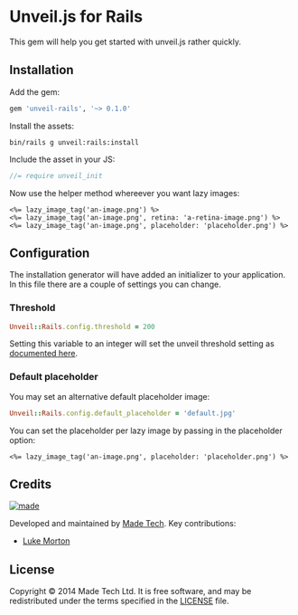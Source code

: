 # Unveil.js for Rails

This gem will help you get started with unveil.js rather quickly.

## Installation

Add the gem:

``` ruby
gem 'unveil-rails', '~> 0.1.0'
```

Install the assets:

```
bin/rails g unveil:rails:install
```

Include the asset in your JS:

``` js
//= require unveil_init
```

Now use the helper method whereever you want lazy images:

```erb
<%= lazy_image_tag('an-image.png') %>
<%= lazy_image_tag('an-image.png', retina: 'a-retina-image.png') %>
<%= lazy_image_tag('an-image.png', placeholder: 'placeholder.png') %>
```

## Configuration

The installation generator will have added an initializer to your application.
In this file there are a couple of settings you can change.

### Threshold

``` ruby
Unveil::Rails.config.threshold = 200
```

Setting this variable to an integer will set the unveil threshold setting
as [documented here][unveil-docs].

### Default placeholder

You may set an alternative default placeholder image:

``` ruby
Unveil::Rails.config.default_placeholder = 'default.jpg'
```

You can set the placeholder per lazy image by passing in the placeholder option:

``` erb
<%= lazy_image_tag('an-image.png', placeholder: 'placeholder.png') %>
```

## Credits

[![made](https://s3-eu-west-1.amazonaws.com/made-assets/googleapps/google-apps.png)][made]

Developed and maintained by [Made Tech][made]. Key contributions:

 * [Luke Morton](https://github.com/DrPheltRight)

## License

Copyright © 2014 Made Tech Ltd. It is free software, and may be
redistributed under the terms specified in the [LICENSE][license] file.

[made]: http://www.madetech.co.uk?ref=github&repo=cf-deploy
[license]: https://github.com/madebymade/cf-deploy/blob/master/LICENSE
[unveil-github]: https://github.com/luis-almeida/unveil
[unveil-docs]: http://luis-almeida.github.io/unveil/
